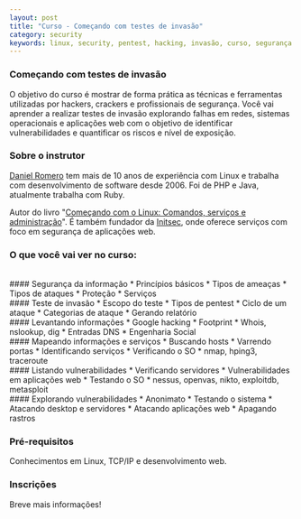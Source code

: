 ```yaml
---
layout: post
title: "Curso - Começando com testes de invasão"
category: security
keywords: linux, security, pentest, hacking, invasão, curso, segurança
---
```


### Começando com testes de invasão

O objetivo do curso é mostrar de forma prática as técnicas e ferramentas utilizadas por
hackers, crackers e profissionais de segurança.
Você vai aprender a realizar testes de invasão explorando falhas em redes,
sistemas operacionais e aplicações web com o objetivo de identificar vulnerabilidades
e quantificar os riscos e nível de exposição.

### Sobre o instrutor

[Daniel Romero](http://infoslack.com/about/) tem mais de 10 anos de experiência com Linux e trabalha com
desenvolvimento de software desde 2006. Foi de PHP e Java, atualmente trabalha com Ruby.

Autor do livro "[Começando com o Linux: Comandos, serviços e administração](http://www.casadocodigo.com.br/products/livro-linux)".
É também fundador da [Initsec](http://www.initsec.com/), onde oferece serviços com foco em
segurança de aplicações web.

### O que você vai ver no curso:
<br>
#### Segurança da informação
* Princípios básicos
* Tipos de ameaças
* Tipos de ataques
* Proteção
* Serviços
<br>
#### Teste de invasão
* Escopo do teste
* Tipos de pentest
* Ciclo de um ataque
* Categorias de ataque
* Gerando relatório
<br>
#### Levantando informações
* Google hacking
* Footprint
* Whois, nslookup, dig
* Entradas DNS
* Engenharia Social
<br>
#### Mapeando informações e serviços
* Buscando hosts
* Varrendo portas
* Identificando serviços
* Verificando o SO
* nmap, hping3, traceroute
<br>
#### Listando vulnerabilidades
* Verificando servidores
* Vulnerabilidades em aplicações web
* Testando o SO
* nessus, openvas, nikto, exploitdb, metasploit
<br>
#### Explorando vulnerabilidades
* Anonimato
* Testando o sistema
* Atacando desktop e servidores
* Atacando aplicações web
* Apagando rastros
<br>

### Pré-requisitos
Conhecimentos em Linux, TCP/IP e desenvolvimento web.

### Inscrições

Breve mais informações!
